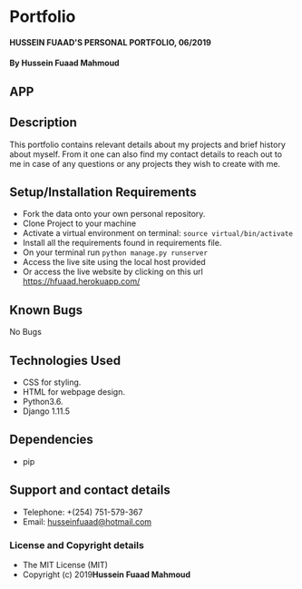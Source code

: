 # Portfolio
#### HUSSEIN FUAAD'S PERSONAL PORTFOLIO, 06/2019

#### By **Hussein Fuaad Mahmoud**
## APP

## Description

This portfolio contains relevant details about my projects and brief history about myself. From it one can also find my contact details to reach out to me in case of any questions or any projects they wish to create with me.

## Setup/Installation Requirements
* Fork the data onto your own personal repository.
* Clone Project to your machine
* Activate a virtual environment on terminal: `source virtual/bin/activate`
* Install all the requirements found in requirements file.
* On your terminal run `python manage.py runserver`
* Access the live site using the local host provided
* Or access the live website by clicking on this url https://hfuaad.herokuapp.com/

## Known Bugs
No Bugs

## Technologies Used
* CSS for styling.
* HTML for webpage design.
* Python3.6.
* Django 1.11.5

## Dependencies
* pip

## Support and contact details
* Telephone: +(254) 751-579-367
* Email: husseinfuaad@hotmail.com

### License and Copyright details
* The MIT License (MIT)
* Copyright (c) 2019**Hussein Fuaad Mahmoud**
